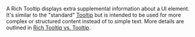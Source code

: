 A Rich Tooltip displays extra supplemental information about a UI element. It's similar to the "standard" [Tooltip](/components/tooltip) but is intended to be used for more complex or structured content instead of to simple text. More details are outlined in [Rich Tooltip vs. Tooltip](/#rich-tooltip-vs-tooltip).